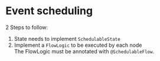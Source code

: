 # Event scheduling

2 Steps to follow:
  1. State needs to implement ```SchedulableState```
  2. Implement a ```FlowLogic``` to be executed by each node<br/>
    The FlowLogic must be annotated with ```@SchedulableFlow```.

